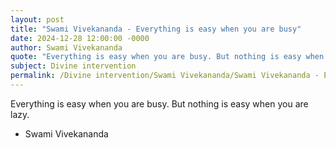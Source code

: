 ```yaml
---
layout: post
title: "Swami Vivekananda - Everything is easy when you are busy"
date: 2024-12-28 12:00:00 -0000
author: Swami Vivekananda
quote: "Everything is easy when you are busy. But nothing is easy when you are lazy."
subject: Divine intervention
permalink: /Divine intervention/Swami Vivekananda/Swami Vivekananda - Everything is easy when you are busy
---
```


Everything is easy when you are busy. But nothing is easy when you are lazy.

- Swami Vivekananda
